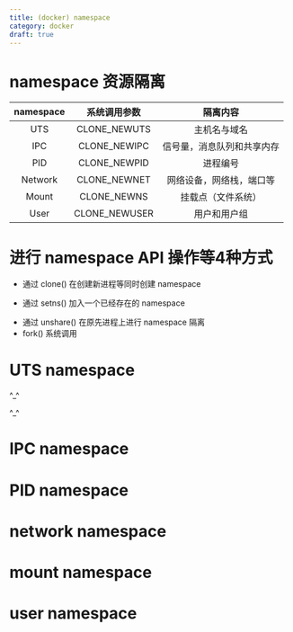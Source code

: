 ```yaml
---
title: (docker) namespace
category: docker
draft: true
---
```


# namespace 资源隔离

namespace | 系统调用参数 | 隔离内容
:---: | :--: | :-:
UTS | CLONE_NEWUTS | 主机名与域名
IPC | CLONE_NEWIPC | 信号量，消息队列和共享内存
PID | CLONE_NEWPID | 进程编号
Network | CLONE_NEWNET | 网络设备，网络栈，端口等
Mount | CLONE_NEWNS | 挂载点（文件系统）
User | CLONE_NEWUSER | 用户和用户组

# 进行 namespace API 操作等4种方式

- 通过 clone() 在创建新进程等同时创建 namespace
+ 通过 setns() 加入一个已经存在的 namespace
* 通过 unshare() 在原先进程上进行 namespace 隔离
* fork() 系统调用

# UTS namespace

^_^

[^_^]:
    commentted-out contents
    should be shift to right by four spaces (`>>`).

[^_^]:
	some comments

[^_^]:
    some comments

[//]: <> (some com)
[//]: # (This may be the most platform independent comment)
[comment]: <> (This is a comment, it will not be included)
[comment]: <> (in  the output file unless you use it in)
[comment]: <> (a reference style link.)

^_^

# IPC namespace

# PID namespace

# network namespace

# mount namespace

# user namespace
